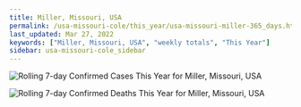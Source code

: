 ```yaml
---
title: Miller, Missouri, USA
permalink: /usa-missouri-cole/this_year/usa-missouri-miller-365_days.html
last_updated: Mar 27, 2022
keywords: ["Miller, Missouri, USA", "weekly totals", "This Year"]
sidebar: usa-missouri-cole_sidebar
---
```


![Rolling 7-day Confirmed Cases This Year for Miller, Missouri, USA](/covid_tracker/images/graphs/usa-missouri-miller-rolling_7_days_confirmed-365_days_graph.png)

![Rolling 7-day Confirmed Deaths This Year for Miller, Missouri, USA](/covid_tracker/images/graphs/usa-missouri-miller-rolling_7_days_deaths-365_days_graph.png)
